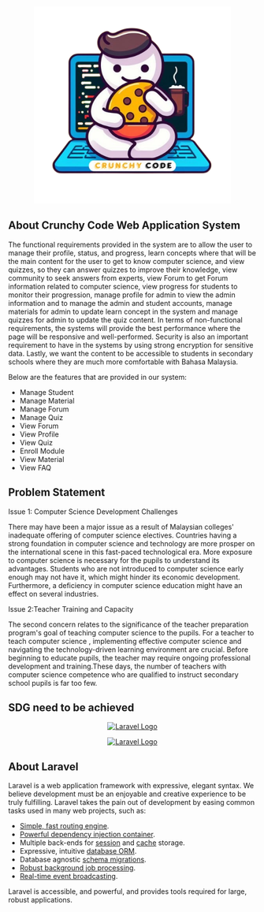 
<p align="center"><a href="https://laravel.com" target="_blank"><img src="public/vendors/images/crunchy-code-logo.png" width="400" alt="Laravel Logo"></a></p>

## About Crunchy Code Web Application System
The functional requirements provided in the system are to allow the user to manage their profile, status, and progress, learn concepts where that will be the main content for the user to get to know computer science, and view quizzes, so they can answer quizzes to improve their knowledge, view community to seek answers from experts, view Forum to get Forum information related to computer science, view progress for students to monitor their progression, manage profile for admin to view the admin information and to manage the admin and student accounts, manage materials for admin to update learn concept in the system and manage quizzes for admin to update the quiz content. In terms of non-functional requirements, the systems will provide the best performance where the page will be responsive and well-performed. Security is also an important requirement to have in the systems by using strong encryption for sensitive data. Lastly, we want the content to be accessible to students in secondary schools where they are much more comfortable with Bahasa Malaysia. 

Below are the features that are provided in our system:
- Manage Student
- Manage Material
- Manage Forum
- Manage Quiz
- View Forum
- View Profile
- View Quiz
- Enroll Module
- View Material
- View FAQ

## Problem Statement

Issue 1: Computer Science Development Challenges

There may have been a major issue as a result of Malaysian colleges' inadequate offering of computer science electives. Countries having a strong foundation in computer science and technology are more  prosper on the international scene in this fast-paced technological era. More exposure to computer science is necessary for the pupils to understand its advantages. Students who are not introduced to computer science early enough may not have it, which might hinder its economic development. Furthermore, a deficiency in computer science education might have an effect on several industries.

Issue 2:Teacher Training and Capacity

The second concern relates to the significance of the teacher preparation program's  goal of teaching computer science to the pupils. For a teacher to teach computer science , implementing effective computer science and navigating the technology-driven learning environment are crucial. Before beginning to educate pupils, the teacher may require ongoing professional development and training.These days, the number of teachers with computer science competence who are qualified to instruct secondary school pupils is far too few.

## SDG need to be achieved

<div class="row">
    <p align="center"><a href="https://laravel.com" target="_blank"><img src="https://upload.wikimedia.org/wikipedia/commons/1/1a/Sustainable_Development_Goal_4-cs.svg" width="200" alt="Laravel Logo"></a></p>
    <p align="center"><a href="https://laravel.com" target="_blank"><img src="https://upload.wikimedia.org/wikipedia/commons/d/d4/Sustainable_Development_Goal_10.png" width="200" alt="Laravel Logo"></a></p>
</div>

## About Laravel

Laravel is a web application framework with expressive, elegant syntax. We believe development must be an enjoyable and creative experience to be truly fulfilling. Laravel takes the pain out of development by easing common tasks used in many web projects, such as:

- [Simple, fast routing engine](https://laravel.com/docs/routing).
- [Powerful dependency injection container](https://laravel.com/docs/container).
- Multiple back-ends for [session](https://laravel.com/docs/session) and [cache](https://laravel.com/docs/cache) storage.
- Expressive, intuitive [database ORM](https://laravel.com/docs/eloquent).
- Database agnostic [schema migrations](https://laravel.com/docs/migrations).
- [Robust background job processing](https://laravel.com/docs/queues).
- [Real-time event broadcasting](https://laravel.com/docs/broadcasting).

Laravel is accessible, and powerful, and provides tools required for large, robust applications.

